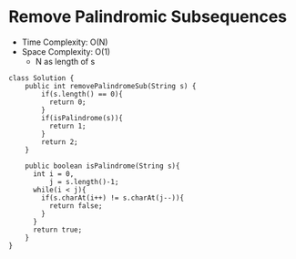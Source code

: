# Remove Palindromic Subsequences

- Time Complexity: O(N)
- Space Complexity: O(1)
  - N as length of s

```
class Solution {
    public int removePalindromeSub(String s) {
        if(s.length() == 0){
          return 0;
        }
        if(isPalindrome(s)){
          return 1;
        }
        return 2;
    }

    public boolean isPalindrome(String s){
      int i = 0,
          j = s.length()-1;
      while(i < j){
        if(s.charAt(i++) != s.charAt(j--)){
          return false;
        }
      }
      return true;
    }
}
```
